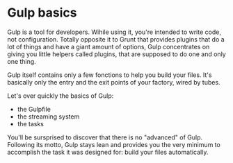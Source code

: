 # Gulp basics

Gulp is a tool for developers. Wihile using it, you're intended to write code, not configuration.
Totally opposite it to Grunt that provides plugins that do a lot of things and have a giant amount of options, 
Gulp concentrates on giving you little helpers called plugins, that are supposed to do one and only one thing.

Gulp itself contains only a few fonctions to help you build your files. It's basically only the entry and the exit points of your factory, wired by tubes.

Let's over quickly the basics of Gulp:
- the Gulpfile
- the streaming system
- the tasks

You'll be sursprised to discover that there is no "advanced" of Gulp.
Following its motto, Gulp stays lean and provides you the very minimum to accomplish the task it was designed for:
build your files automatically.


